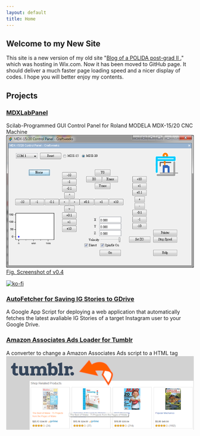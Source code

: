 ```yaml
---
layout: default
title: Home
---
```


## Welcome to my New Site

This site is a new version of my old site "<a href="http://chrisfung1125.wixsite.com/research-blog/" target="_blank">Blog of a POLIDA post-grad II .</a>" which was hosting in Wix.com. Now it has been moved to GitHub page. It should deliver a much faster page loading speed and a nicer display of codes. I hope you will better enjoy my contents.

## Projects

### <a href="https://www.craftweeks.com/software/mdxlabpanel" target="_blank">MDXLabPanel</a>

Scilab-Programmed GUI Control Panel for Roland MODELA MDX-15/20 CNC Machine
<a href='https://www.craftweeks.com/software/mdxlabpanel' target="_blank"><img src='https://github.com/Craftweeks/modela_mdx-15_20_control_panel_scilab/raw/master/Screenshot%20of%20v0.4.1.png' alt='image'><br />Fig. Screenshot of v0.4</a>

[![ko-fi](https://www.ko-fi.com/img/githubbutton_sm.svg)](https://ko-fi.com/A465478P)

### [AutoFetcher for Saving IG Stories to GDrive](/AutoFetcher-IG-Stories-to-GDrive/)

A Google App Script for deploying a web application that automatically fetches the latest avaliable IG Stories of a target Instagram user to your Google Drive.

### <a href="https://github.com/chriskyfung/amzn_assoc_loader_for_tumblr" target="_blank">Amazon Associates Ads Loader for Tumblr</a>

A converter to change a Amazon Associates Ads script to a HTML tag
<a href="https://github.com/chriskyfung/amzn_assoc_loader_for_tumblr" target="_blank"><img src="/images/amzn_assoc_loader_for_tumblr.png" width="700"></a>

